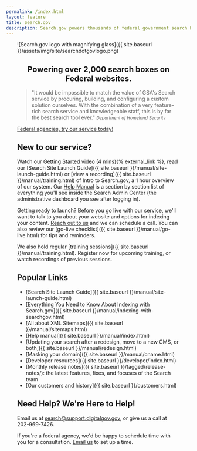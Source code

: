 ```yaml
---
permalink: /index.html
layout: feature
title: Search.gov
description: Search.gov powers thousands of federal government search boxes. Use it to improve the public's search experience on your agency's site.
---
```



<article class="article feature" style="padding:0 30px; margin-top: 10px;">
<div class="banner" style="text-center center-block">
![Search.gov logo with magnifying glass]({{ site.baseurl }}/assets/img/site/searchdotgovlogo.png)
</div>

<div style="text-align: center;">
<h1>Powering over 2,000 search boxes on Federal websites.</h1>
</div>

> "It would be impossible to match the value of GSA's Search service by procuring, building, and configuring a custom solution ourselves. With the combination of a very feature-rich search service and knowledgeable staff, this is by far the best search tool ever."
<small><cite>Department of Homeland Security</cite></small>

<div class='signup-wrapper'>
  <a href="https://search.usa.gov/signup" class="btn btn-primary btn-large">Federal agencies, try our service today!</a>
</div>

## New to our service?

Watch our <a href="https://www.youtube.com/watch?v=p-y9T23ziEg">Getting Started video</a> (4 mins){% external_link %}, read our [Search Site Launch Guide]({{ site.baseurl }}/manual/site-launch-guide.html) or [view a recording]({{ site.baseurl }}/manual/training.html) of Intro to Search.gov, a 1 hour overview of our system.  Our <a href="/manual/index.html">Help Manual</a> is a section by section list of everything you'll see inside the Search Admin Center (the administrative dashboard you see after logging in).

Getting ready to launch? Before you go live with our service, we'll want to talk to you about your website and options for indexing your content. [Reach out to us](mailto:search@support.digitalgov.gov) and we can schedule a call.  You can also review our [go-live checklist]({{ site.baseurl }}/manual/go-live.html) for tips and reminders.

We also hold regular [training sessions]({{ site.baseurl }}/manual/training.html). Register now for upcoming training, or watch recordings of previous sessions.

## Popular Links

* [Search Site Launch Guide]({{ site.baseurl }}/manual/site-launch-guide.html)
* [Everything You Need to Know About Indexing with Search.gov]({{ site.baseurl }}/manual/indexing-with-searchgov.html)
* [All about XML Sitemaps]({{ site.baseurl }}/manual/sitemaps.html)
* [Help manual]({{ site.baseurl }}/manual/index.html)
* [Updating your search after a redesign, move to a new CMS, or both]({{ site.baseurl }}/manual/redesign.html)
* [Masking your domain]({{ site.baseurl }}/manual/cname.html)
* [Developer resources]({{ site.baseurl }}/developer/index.html)
* [Monthly release notes]({{ site.baseurl }}/tagged/release-notes/): the latest features, fixes, and focuses of the Search team
* [Our customers and history]({{ site.baseurl }}/customers.html)

## Need Help? We're Here to Help!

Email us at <search@support.digitalgov.gov>, or give us a call at 202-969-7426.

If you're a federal agency, we'd be happy to schedule time with you for a consultation. [Email us](mailto:search@support.digitalgov.gov) to set up a time.
</article>
